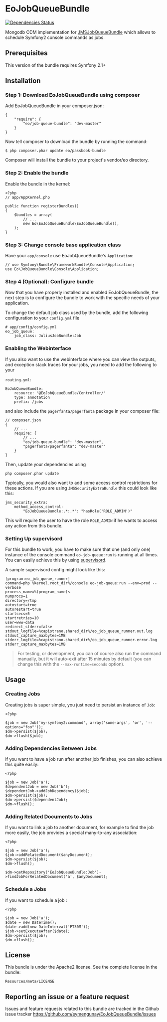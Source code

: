 # EoJobQueueBundle

[![Dependencies Status](https://d2xishtp1ojlk0.cloudfront.net/d/9544114)](http://depending.in/eymengunay/EoJobQueueBundle)

Mongodb ODM implementation for [JMSJobQueueBundle](http://jmsyst.com/bundles/JMSJobQueueBundle) which allows to schedule Symfony2 console commands as jobs.

## Prerequisites
This version of the bundle requires Symfony 2.1+

## Installation

### Step 1: Download EoJobQueueBundle using composer
Add EoJobQueueBundle in your composer.json:
```
{
    "require": {
        "eo/job-queue-bundle": "dev-master"
    }
}
```

Now tell composer to download the bundle by running the command:
```
$ php composer.phar update eo/passbook-bundle
```
Composer will install the bundle to your project's vendor/eo directory.

### Step 2: Enable the bundle
Enable the bundle in the kernel:
```
<?php
// app/AppKernel.php

public function registerBundles()
{
    $bundles = array(
        // ...
        new Eo\EoJobQueueBundle\EoJobQueueBundle(),
    );
}
```

### Step 3: Change console base application class
Have your `app/console` use EoJobQueueBundle's `Application`:    
```
// use Symfony\Bundle\FrameworkBundle\Console\Application;
use Eo\JobQueueBundle\Console\Application;
```

### Step 4 (Optional): Configure bundle
Now that you have properly installed and enabled EoJobQueueBundle, the next step is to configure the bundle to work with the specific needs of your application.

To change the default job class used by the bundle, add the following configuration to your `config.yml` file
```
# app/config/config.yml
eo_job_queue:
    job_class: JuliusJobBundle:Job
```

### Enabling the Webinterface
If you also want to use the webinterface where you can view the outputs, and
exception stack traces for your jobs, you need to add the following to your

`routing.yml`:

```
EoJobQueueBundle:
    resource: "@EoJobQueueBundle/Controller/"
    type: annotation
    prefix: /jobs
```

and also include the `pagerfanta/pagerfanta` package in your composer file:

```
// composer.json
{
    // ...
    require: {
        // ...
        "eo/job-queue-bundle": "dev-master",
        "pagerfanta/pagerfanta": "dev-master"
    }
}
```

Then, update your dependencies using

```
php composer.phar update
```

Typically, you would also want to add some access control restrictions for these
actions. If you are using `JMSSecurityExtraBundle` this could look like this:

```
jms_security_extra:
    method_access_control:
        "EoJobQueueBundle:.*:.*": "hasRole('ROLE_ADMIN')"
```

This will require the user to have the role `ROLE_ADMIN` if he wants to access
any action from this bundle.

### Setting Up supervisord
For this bundle to work, you have to make sure that one (and only one)
instance of the console command `eo-job-queue:run` is running at all
times. You can easily achieve this by using [supervisord](http://supervisord.org/).

A sample supervisord config might look like this:

```
[program:eo_job_queue_runner]
command=php %kernel.root_dir%/console eo-job-queue:run --env=prod --verbose
process_name=%(program_name)s
numprocs=1
directory=/tmp
autostart=true
autorestart=true
startsecs=5
startretries=10
user=www-data
redirect_stderr=false
stdout_logfile=%capistrano.shared_dir%/eo_job_queue_runner.out.log
stdout_capture_maxbytes=1MB
stderr_logfile=%capistrano.shared_dir%/eo_job_queue_runner.error.log
stderr_capture_maxbytes=1MB
```

> For testing, or development, you can of course also run the command manually,
> but it will auto-exit after 15 minutes by default (you can change this with
> the `--max-runtime=seconds` option).

## Usage

### Creating Jobs
Creating jobs is super simple, you just need to persist an instance of `Job`:

```
<?php

$job = new Job('my-symfony2:command', array('some-args', 'or', '--options="foo"'));
$dm->persist($job);
$dm->flush($job);
```

### Adding Dependencies Between Jobs
If you want to have a job run after another job finishes, you can also achieve this
quite easily:

```
<?php

$job = new Job('a');
$dependentJob = new Job('b');
$dependentJob->addJobDependency($job);
$dm->persist($job);
$dm->persist($dependentJob);
$dm->flush();
```

### Adding Related Documents to Jobs
If you want to link a job to another document, for example to find the job more
easily, the job provides a special many-to-any association:

```
<?php

$job = new Job('a');
$job->addRelatedDocument($anyDocument);
$dm->persist($job);
$dm->flush();

$dm->getRepository('EoJobQueueBundle:Job')->findJobForRelatedDocument('a', $anyDocument);
```

### Schedule a Jobs
If you want to schedule a job :

```
<?php

$job = new Job('a');
$date = new DateTime();
$date->add(new DateInterval('PT30M'));
$job->setExecuteAfter($date);
$dm->persist($job);
$dm->flush();
```

## License
This bundle is under the Apache2 license. See the complete license in the bundle:
```
Resources/meta/LICENSE
```

## Reporting an issue or a feature request
Issues and feature requests related to this bundle are tracked in the Github issue tracker https://github.com/eymengunay/EoJobQueueBundle/issues